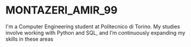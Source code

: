 # MONTAZERI_AMIR_99
I'm a Computer Engineering student at Politecnico di Torino.
My studies involve working with Python and SQL, and I’m continuously expanding my skills in these areas

